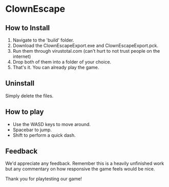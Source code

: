 # ClownEscape
## How to Install
1. Navigate to the 'build' folder.
2. Download the ClownEscapeExport.exe and ClownEscapeExport.pck.
3. Run them through virustotal.com (can't hurt to not trust people on the internet)
4. Drop both of them into a folder of your choice.
5. That's it. You can already play the game.

## Uninstall
Simply delete the files.

## How to play
- Use the WASD keys to move around.
- Spacebar to jump.
- Shift to perform a quick dash.

## Feedback
We'd appreciate any feedback. Remember this is a heavily unfinished work but any commentary on how responsive the game feels would be nice.

Thank you for playtesting our game!
